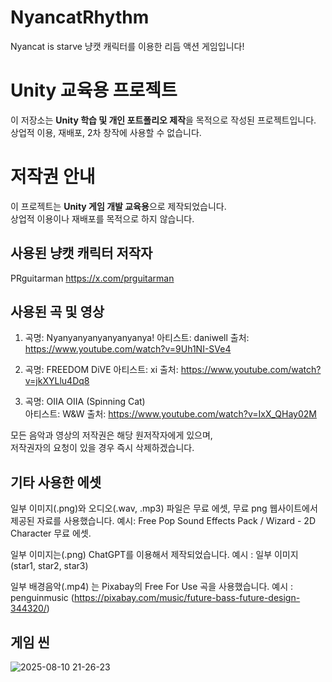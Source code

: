 # NyancatRhythm

Nyancat is starve
냥캣 캐릭터를 이용한 리듬 액션 게임입니다!

# Unity 교육용 프로젝트

이 저장소는 **Unity 학습 및 개인 포트폴리오 제작**을 목적으로 작성된 프로젝트입니다.  
상업적 이용, 재배포, 2차 창작에 사용할 수 없습니다.

# 저작권 안내

이 프로젝트는 **Unity 게임 개발 교육용**으로 제작되었습니다.  
상업적 이용이나 재배포를 목적으로 하지 않습니다.

## 사용된 냥캣 캐릭터 저작자

PRguitarman
https://x.com/prguitarman

## 사용된 곡 및 영상

1. 곡명: Nyanyanyanyanyanyanya!
   아티스트: daniwell
   출처: https://www.youtube.com/watch?v=9Uh1NI-SVe4
   
2. 곡명: FREEDOM DiVE
   아티스트: xi 
   출처: https://www.youtube.com/watch?v=jkXYLlu4Dq8

3. 곡명: OIIA OIIA (Spinning Cat)  
   아티스트: W&W
   출처: https://www.youtube.com/watch?v=IxX_QHay02M

모든 음악과 영상의 저작권은 해당 원저작자에게 있으며,  
저작권자의 요청이 있을 경우 즉시 삭제하겠습니다.

## 기타 사용한 에셋

일부 이미지(.png)와 오디오(.wav, .mp3) 파일은 무료 에셋, 무료 png 웹사이트에서 제공된 자료를 사용했습니다.
예시: Free Pop Sound Effects Pack / Wizard - 2D Character 무료 에셋.

일부 이미지는(.png) ChatGPT를 이용해서 제작되었습니다.
예시 : 일부 이미지 (star1, star2, star3) 

일부 배경음악(.mp4) 는 Pixabay의 Free For Use 곡을 사용했습니다. 
예시 : penguinmusic (https://pixabay.com/music/future-bass-future-design-344320/)


## 게임 씬
![2025-08-10 21-26-23](https://github.com/user-attachments/assets/192faf11-e67a-4823-8a1a-d1e44bb986e3)

